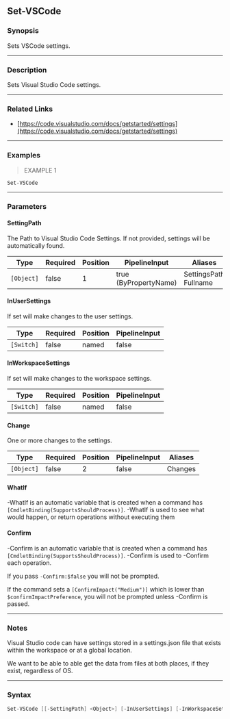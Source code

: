Set-VSCode
----------




### Synopsis
Sets VSCode settings.



---


### Description

Sets Visual Studio Code settings.



---


### Related Links
* [https://code.visualstudio.com/docs/getstarted/settings](https://code.visualstudio.com/docs/getstarted/settings)





---


### Examples
> EXAMPLE 1

```PowerShell
Set-VSCode
```


---


### Parameters
#### **SettingPath**

The Path to Visual Studio Code Settings.
If not provided, settings will be automatically found.






|Type      |Required|Position|PipelineInput        |Aliases                  |
|----------|--------|--------|---------------------|-------------------------|
|`[Object]`|false   |1       |true (ByPropertyName)|SettingsPath<br/>Fullname|



#### **InUserSettings**

If set will make changes to the user settings.






|Type      |Required|Position|PipelineInput|
|----------|--------|--------|-------------|
|`[Switch]`|false   |named   |false        |



#### **InWorkspaceSettings**

If set will make changes to the workspace settings.






|Type      |Required|Position|PipelineInput|
|----------|--------|--------|-------------|
|`[Switch]`|false   |named   |false        |



#### **Change**

One or more changes to the settings.






|Type      |Required|Position|PipelineInput|Aliases|
|----------|--------|--------|-------------|-------|
|`[Object]`|false   |2       |false        |Changes|



#### **WhatIf**
-WhatIf is an automatic variable that is created when a command has ```[CmdletBinding(SupportsShouldProcess)]```.
-WhatIf is used to see what would happen, or return operations without executing them
#### **Confirm**
-Confirm is an automatic variable that is created when a command has ```[CmdletBinding(SupportsShouldProcess)]```.
-Confirm is used to -Confirm each operation.

If you pass ```-Confirm:$false``` you will not be prompted.


If the command sets a ```[ConfirmImpact("Medium")]``` which is lower than ```$confirmImpactPreference```, you will not be prompted unless -Confirm is passed.



---


### Notes
Visual Studio code can have settings stored in a settings.json file 
that exists within the workspace or at a global location.

We want to be able to able get the data from files at both places, if they exist, regardless of OS.



---


### Syntax
```PowerShell
Set-VSCode [[-SettingPath] <Object>] [-InUserSettings] [-InWorkspaceSettings] [[-Change] <Object>] [-WhatIf] [-Confirm] [<CommonParameters>]
```
